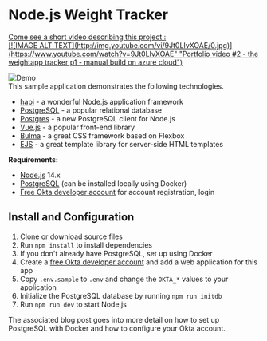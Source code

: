 # Node.js Weight Tracker

<a href="https://www.youtube.com/watch?v=CbTpxKKyyNg" target="_blank">
Come see a short video describing this project :
<br/>
[![IMAGE ALT TEXT](http://img.youtube.com/vi/9Jt0LIvXOAE/0.jpg)](https://www.youtube.com/watch?v=9Jt0LIvXOAE" "Portfolio video #2 - the weightapp tracker p1 - manual build on azure cloud")

</a>

![Demo](docs/build-weight-tracker-app-demo.gif)
<br/>
This sample application demonstrates the following technologies.

- [hapi](https://hapi.dev) - a wonderful Node.js application framework
- [PostgreSQL](https://www.postgresql.org/) - a popular relational database
- [Postgres](https://github.com/porsager/postgres) - a new PostgreSQL client for Node.js
- [Vue.js](https://vuejs.org/) - a popular front-end library
- [Bulma](https://bulma.io/) - a great CSS framework based on Flexbox
- [EJS](https://ejs.co/) - a great template library for server-side HTML templates

**Requirements:**

- [Node.js](https://nodejs.org/) 14.x
- [PostgreSQL](https://www.postgresql.org/) (can be installed locally using Docker)
- [Free Okta developer account](https://developer.okta.com/) for account registration, login

## Install and Configuration

1. Clone or download source files
1. Run `npm install` to install dependencies
1. If you don't already have PostgreSQL, set up using Docker
1. Create a [free Okta developer account](https://developer.okta.com/) and add a web application for this app
1. Copy `.env.sample` to `.env` and change the `OKTA_*` values to your application
1. Initialize the PostgreSQL database by running `npm run initdb`
1. Run `npm run dev` to start Node.js

The associated blog post goes into more detail on how to set up PostgreSQL with Docker and how to configure your Okta account.
